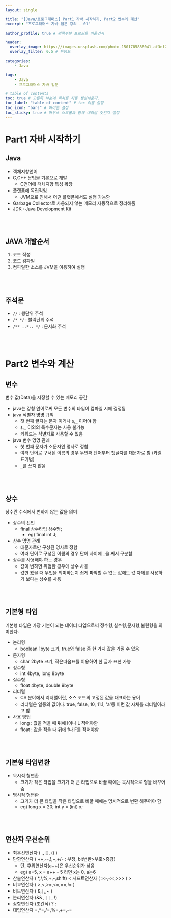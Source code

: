 ```yaml
---
layout: single

title: "[Java/프로그래머스] Part1 자바 시작하기, Part2 변수와 계산"
excerpt: "프로그래머스 자바 입문 강의 - 01"

author_profile: true # 왼쪽부분 프로필을 띄울건지

header:
  overlay_image: https://images.unsplash.com/photo-1501785888041-af3ef285b470?ixlib=rb-1.2.1&ixid=eyJhcHBfaWQiOjEyMDd9&auto=format&fit=crop&w=1350&q=80
  overlay_filter: 0.5 # 투명도

categories:
    - Java

tags: 
    - Java
    - 프로그래머스 자바 입문

# table of contents
toc: true # 오른쪽 부분에 목차를 자동 생성해준다.
toc_label: "table of content" # toc 이름 설정
toc_icon: "bars" # 아이콘 설정
toc_sticky: true # 마우스 스크롤과 함께 내려갈 것인지 설정
---
```

# Part1 자바 시작하기
## Java
- 객체지향언어
- C,C++ 문법을 기본으로 개발
    - C언어에 객체지향 특성 확장
- 플랫폼에 독립적임
    - JVM으로 인해서 어떤 플랫폼에서도 실행 가능함
- Garbage Collector로 사용되지 않는 메모리 자동적으로 정리해줌
- JDK : Java Development Kit

<br><br>

## JAVA 개발순서
1. 코드 작성
2. 코드 컴파일
3. 컴파일한 소스를 JVM을 이용하여 실행

<br><br>
   
## 주석문
- `//` : 행단위 주석
- `/* */` : 블럭단위 주석
- `/** ..*.. */` : 문서화 주석

<br><br>
# Part2 변수와 계산

## 변수
변수 값(Data)을 저장할 수 있는 메모리 공간
- java는 강형 언어로써 모든 변수의 타입이 컴파일 시에 결정됨
- java 식별자 명명 규칙
    - 첫 번째 글자는 문자 이거나 `$`,`_` 이어야 함
    - `$`,`_` 이외의 특수문자는 사용 불가능
    - 키워드는 식별자로 사용할 수 없음
- java 변수 명명 관례
    - 첫 번째 문자가 소문자인 명사로 정함
    - 여러 단어로 구서된 이름의 경우 두번째 단어부터 첫글자를 대문자로 함 (카멜 표기법)
    - `_`를 쓰지 않음
    
<br><br>
## 상수
상수란 수식에서 변하지 않는 값을 의미
- 상수의 선언
    - final 상수타입 상수명; 
        - eg) final int J;
- 상수 명명 관례
    - 대문자로만 구성된 명사로 정함
    - 여러 단어로 구성된 이릠의 경우 단어 사이에 `_`을 써서 구분함
- 상수를 사용해야 하는 경우
    - 값이 변하면 위험한 경우에 상수 사용
    - 값만 봤을 때 무엇을 의미하는지 쉽게 파악할 수 없는 값에도 값 자체를 사용하기 보다는 상수를 사용
    
<br><br>
## 기본형 타입
기본형 타입은 가장 기본이 되는 데이터 타입으로써 정수형,실수형,문자형,불린형을 의미한다.
- 논리형
    - boolean 1byte 크기, true와 false 중 한 가지 값을 가질 수 있음
- 문자형
    - char 2byte 크기, 작은따옴표를 이용하여 한 글자 표현 가능
- 정수형
    - int 4byte, long 8byte
- 실수형
    - float 4byte, double 9byte
- 리터럴
    - CS 분야에서 리터럴이란, 소스 코드의 고정된 값을 대표하는 용어
    - 리터럴은 일종의 값이다. true, false, 10, 11.1, 'a'등 이런 값 자체를 리터럴이라고 함
- 사용 방법
    - long : 값을 적을 때 뒤에 l이나 L 적어야함
    - float : 값을 적을 때 뒤에 f나 F를 적어야함
  
<br><br>
## 기본형 타입변환
- 묵시적 형변환
  - 크기가 작은 타입을 크기가 더 큰 타입으로 바꿀 때에는 묵시적으로 형을 바꾸어 줌
- 명시적 형변환
  - 크기가 더 큰 타입을 작은 타입으로 바꿀 때에는 명시적으로 변환 해주어야 함
  - eg) long x = 20; int y = (int) x;
  
<br><br>
## 연산자 우선순위
- 최우선연산자 ( ., [], () )
- 단항연산자 ( ++,--,!,~,+/-   : 부정, bit변환>부호>증감)
  - 단, 후위연산자(a++)은 우선순위가 낮음
  - eg) a=5, x = a++ - 5 라면 x는 0, a는6
- 산술연산자 ( *,/,%,+,-,shift) < 시프트연산자 ( >>,<<,>>> ) >
- 비교연산자 ( >,<,>=,<=,==,!= )
- 비트연산자 ( &,`|`,,~ )
- 논리연산자 (&& , `||` , !)
- 삼항연산자 (조건식) ? :
- 대입연산자 =,*=,/=,%=,+=,-=